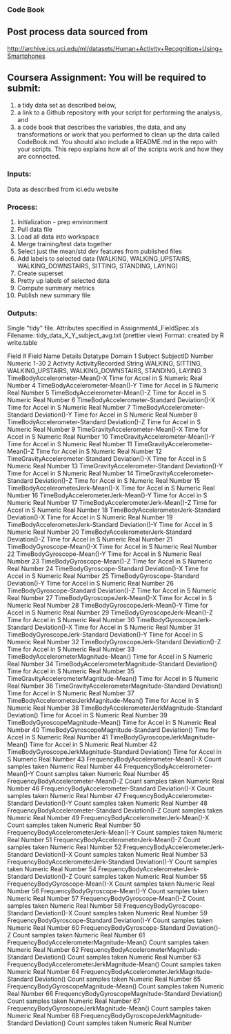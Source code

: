 ### Code Book

## Post process data sourced from 
http://archive.ics.uci.edu/ml/datasets/Human+Activity+Recognition+Using+Smartphones

## Coursera Assignment: You will be required to submit: 

1) a tidy data set as described below, 
2) a link to a Github repository with your script for performing the analysis, and 
3) a code book that describes the variables, the data, and any transformations or work that you performed to clean up the data called CodeBook.md. You should also include a README.md in the repo with your scripts. This repo explains how all of the scripts work and how they are connected.

### Inputs:
Data as described from ici.edu website

### Process:
1) Initialization - prep environment
2) Pull data file
3) Load all data into workspace
4) Merge training/test data together
5) Select just the mean/std dev features from published files
6) Add labels to selected data (WALKING, WALKING_UPSTAIRS, WALKING_DOWNSTAIRS, SITTING, STANDING, LAYING)
7) Create superset
8) Pretty up labels of selected data
9) Compute summary metrics
10) Publish new summary file

### Outputs:
Single "tidy" file.  Attributes specified in Assignment4_FieldSpec.xls
Filename: tidy_data_X_Y_subject_avg.txt (prettier view)
Format: created by R write.table


Field #	Field Name	Details	Datatype	Domain
1	Subject	SubjectID Number	Numeric	1-30
2	Activity	ActivityRecorded	String	WALKING, SITTING, 
WALKING_UPSTAIRS, 
WALKING_DOWNSTAIRS, 
STANDING, LAYING
3	TimeBodyAccelerometer-Mean()-X	Time for Accel in S	Numeric	Real Number
4	TimeBodyAccelerometer-Mean()-Y	Time for Accel in S	Numeric	Real Number
5	TimeBodyAccelerometer-Mean()-Z	Time for Accel in S	Numeric	Real Number
6	TimeBodyAccelerometer-Standard Deviation()-X	Time for Accel in S	Numeric	Real Number
7	TimeBodyAccelerometer-Standard Deviation()-Y	Time for Accel in S	Numeric	Real Number
8	TimeBodyAccelerometer-Standard Deviation()-Z	Time for Accel in S	Numeric	Real Number
9	TimeGravityAccelerometer-Mean()-X	Time for Accel in S	Numeric	Real Number
10	TimeGravityAccelerometer-Mean()-Y	Time for Accel in S	Numeric	Real Number
11	TimeGravityAccelerometer-Mean()-Z	Time for Accel in S	Numeric	Real Number
12	TimeGravityAccelerometer-Standard Deviation()-X	Time for Accel in S	Numeric	Real Number
13	TimeGravityAccelerometer-Standard Deviation()-Y	Time for Accel in S	Numeric	Real Number
14	TimeGravityAccelerometer-Standard Deviation()-Z	Time for Accel in S	Numeric	Real Number
15	TimeBodyAccelerometerJerk-Mean()-X	Time for Accel in S	Numeric	Real Number
16	TimeBodyAccelerometerJerk-Mean()-Y	Time for Accel in S	Numeric	Real Number
17	TimeBodyAccelerometerJerk-Mean()-Z	Time for Accel in S	Numeric	Real Number
18	TimeBodyAccelerometerJerk-Standard Deviation()-X	Time for Accel in S	Numeric	Real Number
19	TimeBodyAccelerometerJerk-Standard Deviation()-Y	Time for Accel in S	Numeric	Real Number
20	TimeBodyAccelerometerJerk-Standard Deviation()-Z	Time for Accel in S	Numeric	Real Number
21	TimeBodyGyroscope-Mean()-X	Time for Accel in S	Numeric	Real Number
22	TimeBodyGyroscope-Mean()-Y	Time for Accel in S	Numeric	Real Number
23	TimeBodyGyroscope-Mean()-Z	Time for Accel in S	Numeric	Real Number
24	TimeBodyGyroscope-Standard Deviation()-X	Time for Accel in S	Numeric	Real Number
25	TimeBodyGyroscope-Standard Deviation()-Y	Time for Accel in S	Numeric	Real Number
26	TimeBodyGyroscope-Standard Deviation()-Z	Time for Accel in S	Numeric	Real Number
27	TimeBodyGyroscopeJerk-Mean()-X	Time for Accel in S	Numeric	Real Number
28	TimeBodyGyroscopeJerk-Mean()-Y	Time for Accel in S	Numeric	Real Number
29	TimeBodyGyroscopeJerk-Mean()-Z	Time for Accel in S	Numeric	Real Number
30	TimeBodyGyroscopeJerk-Standard Deviation()-X	Time for Accel in S	Numeric	Real Number
31	TimeBodyGyroscopeJerk-Standard Deviation()-Y	Time for Accel in S	Numeric	Real Number
32	TimeBodyGyroscopeJerk-Standard Deviation()-Z	Time for Accel in S	Numeric	Real Number
33	TimeBodyAccelerometerMagnitude-Mean()	Time for Accel in S	Numeric	Real Number
34	TimeBodyAccelerometerMagnitude-Standard Deviation()	Time for Accel in S	Numeric	Real Number
35	TimeGravityAccelerometerMagnitude-Mean()	Time for Accel in S	Numeric	Real Number
36	TimeGravityAccelerometerMagnitude-Standard Deviation()	Time for Accel in S	Numeric	Real Number
37	TimeBodyAccelerometerJerkMagnitude-Mean()	Time for Accel in S	Numeric	Real Number
38	TimeBodyAccelerometerJerkMagnitude-Standard Deviation()	Time for Accel in S	Numeric	Real Number
39	TimeBodyGyroscopeMagnitude-Mean()	Time for Accel in S	Numeric	Real Number
40	TimeBodyGyroscopeMagnitude-Standard Deviation()	Time for Accel in S	Numeric	Real Number
41	TimeBodyGyroscopeJerkMagnitude-Mean()	Time for Accel in S	Numeric	Real Number
42	TimeBodyGyroscopeJerkMagnitude-Standard Deviation()	Time for Accel in S	Numeric	Real Number
43	FrequencyBodyAccelerometer-Mean()-X	Count samples taken	Numeric	Real Number
44	FrequencyBodyAccelerometer-Mean()-Y	Count samples taken	Numeric	Real Number
45	FrequencyBodyAccelerometer-Mean()-Z	Count samples taken	Numeric	Real Number
46	FrequencyBodyAccelerometer-Standard Deviation()-X	Count samples taken	Numeric	Real Number
47	FrequencyBodyAccelerometer-Standard Deviation()-Y	Count samples taken	Numeric	Real Number
48	FrequencyBodyAccelerometer-Standard Deviation()-Z	Count samples taken	Numeric	Real Number
49	FrequencyBodyAccelerometerJerk-Mean()-X	Count samples taken	Numeric	Real Number
50	FrequencyBodyAccelerometerJerk-Mean()-Y	Count samples taken	Numeric	Real Number
51	FrequencyBodyAccelerometerJerk-Mean()-Z	Count samples taken	Numeric	Real Number
52	FrequencyBodyAccelerometerJerk-Standard Deviation()-X	Count samples taken	Numeric	Real Number
53	FrequencyBodyAccelerometerJerk-Standard Deviation()-Y	Count samples taken	Numeric	Real Number
54	FrequencyBodyAccelerometerJerk-Standard Deviation()-Z	Count samples taken	Numeric	Real Number
55	FrequencyBodyGyroscope-Mean()-X	Count samples taken	Numeric	Real Number
56	FrequencyBodyGyroscope-Mean()-Y	Count samples taken	Numeric	Real Number
57	FrequencyBodyGyroscope-Mean()-Z	Count samples taken	Numeric	Real Number
58	FrequencyBodyGyroscope-Standard Deviation()-X	Count samples taken	Numeric	Real Number
59	FrequencyBodyGyroscope-Standard Deviation()-Y	Count samples taken	Numeric	Real Number
60	FrequencyBodyGyroscope-Standard Deviation()-Z	Count samples taken	Numeric	Real Number
61	FrequencyBodyAccelerometerMagnitude-Mean()	Count samples taken	Numeric	Real Number
62	FrequencyBodyAccelerometerMagnitude-Standard Deviation()	Count samples taken	Numeric	Real Number
63	FrequencyBodyAccelerometerJerkMagnitude-Mean()	Count samples taken	Numeric	Real Number
64	FrequencyBodyAccelerometerJerkMagnitude-Standard Deviation()	Count samples taken	Numeric	Real Number
65	FrequencyBodyGyroscopeMagnitude-Mean()	Count samples taken	Numeric	Real Number
66	FrequencyBodyGyroscopeMagnitude-Standard Deviation()	Count samples taken	Numeric	Real Number
67	FrequencyBodyGyroscopeJerkMagnitude-Mean()	Count samples taken	Numeric	Real Number
68	FrequencyBodyGyroscopeJerkMagnitude-Standard Deviation()	Count samples taken	Numeric	Real Number





